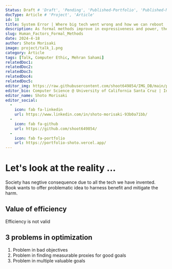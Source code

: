 ```yaml
---
Status: Draft # 'Draft', 'Pending', 'Published-Portfolio', 'Published-Medium', 'Rewriting'
docType: Article # 'Project', 'Article'
id: 18
title: System Error | Where big tech went wrong and how we can reboot
description: As formal methods improve in expressiveness and power, they create new opportunities for non-expert adoption. In principle, formal tools are now powerful enough to enable developers to scalably validate realistic systems artifacts without extensive formal training.
slug: Human_Factors_Formal_Methods
date: 2024-4-18
author: Shoto Morisaki
image: project/talk_1.png
category: Article
tags: [Talk, Computer Ethic, Mehran Sahami]
relatedDoc1: 
relatedDoc2: 
relatedDoc3: 
relatedDoc4: 
relatedDoc5: 
editor_img: https://raw.githubusercontent.com/shoot649854/IMG_DB/main/profile.webp
editor_bio: Computer Science @ University of California Santa Cruz | Intern @ LiNK
editor_name: Shoto Morisaki
editor_social:
  -
    icon: fab fa-linkedin
    url: https://www.linkedin.com/in/shoto-morisaki-93b0a71bb/
  -
    icon: fab fa-github
    url: https://github.com/shoot649854/
  -
    icon: fab fa-portfolio
    url: https://portfolio-shoto.vercel.app/
---
```


# Let's look at the reality ...
Society has negtive consequence due to all the tech we have invented. 
Book wants to offer problematic idea to harness benefit and mitigate the harm.

## Value of efficiency
Efficiency is not valid

## 3 problems in optimization
1) Problem in bad objectives
2) Problem in finding measurable proxies for good goals
3) Problem in multiple valuable goals 


